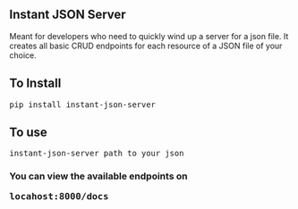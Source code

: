 ## Instant JSON Server

<p>Meant for developers who need to quickly wind up a server for a json file.
It creates all basic CRUD endpoints for each resource of a JSON file of your choice.
</p>

## To Install

<pre>pip install instant-json-server</pre>

## To use
<pre>instant-json-server path_to_your_json</pre>

### You can view the available endpoints on <pre>locahost:8000/docs</pre>